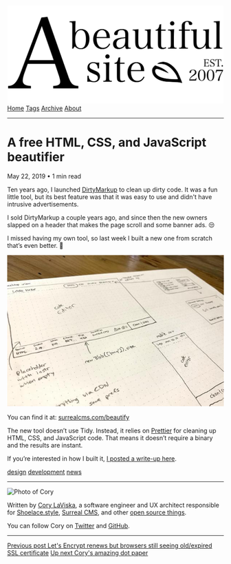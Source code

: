 <a href="../../index.html" class="header-link"><img src="../../images/logos/wordmark.svg" alt="A Beautiful Site" class="wordmark" /></a> <a href="../../index.html" class="nav-item">Home</a> <a href="../../tags/index.html" class="nav-item">Tags</a> <a href="../index.html" class="nav-item">Archive</a> <a href="../../about/index.html" class="nav-item">About</a>

------------------------------------------------------------------------

A free HTML, CSS, and JavaScript beautifier
===========================================

May 22, 2019 • 1 min read

Ten years ago, I launched [DirtyMarkup](https://dirtymarkup.com/) to clean up dirty code. It was a fun little tool, but its best feature was that it was easy to use and didn't have intrusive advertisements.

I sold DirtyMarkup a couple years ago, and since then the new owners slapped on a header that makes the page scroll and some banner ads. 😒

I missed having my own tool, so last week I built a new one from scratch that’s even better. 💪

![Picture of a hand-drawn wireframe of my new tool](../../images/beautifier-wireframe.jpg)

You can find it at: [surrealcms.com/beautify](https://www.surrealcms.com/beautify)

The new tool doesn’t use Tidy. Instead, it relies on [Prettier](https://prettier.io/) for cleaning up HTML, CSS, and JavaScript code. That means it doesn’t require a binary and the results are instant.

If you’re interested in how I built it, [I posted a write-up here](https://www.surrealcms.com/blog/creating-a-code-beautifier-in-two-days.html).

<a href="../../tags/design/index.html" class="post-tag">design</a> <a href="../../tags/development/index.html" class="post-tag">development</a> <a href="../../tags/news/index.html" class="post-tag">news</a>

------------------------------------------------------------------------

<img src="http://0.gravatar.com/avatar/bf1b3b95fd5b096a3592247c29667b33?s=512" alt="Photo of Cory" class="avatar avatar-small" />

Written by [Cory LaViska](../../index-4.html), a software engineer and UX architect responsible for [Shoelace.style](https://shoelace.style/), [Surreal CMS](https://www.surrealcms.com/), and other [open source things](https://github.com/claviska).

You can follow Cory on [Twitter](https://twitter.com/bgooonz) and [GitHub](https://github.com/claviska).

------------------------------------------------------------------------

<a href="../lets-encrypt-renews-but-browsers-still-seeing-oldexpired-ssl-certificate/index.html" class="post-nav-previous"><span class="small">Previous post</span> Let's Encrypt renews but browsers still seeing old/expired SSL certificate</a> <a href="../corys-amazing-dot-paper/index.html" class="post-nav-next"><span class="small">Up next</span> Cory's amazing dot paper</a>
